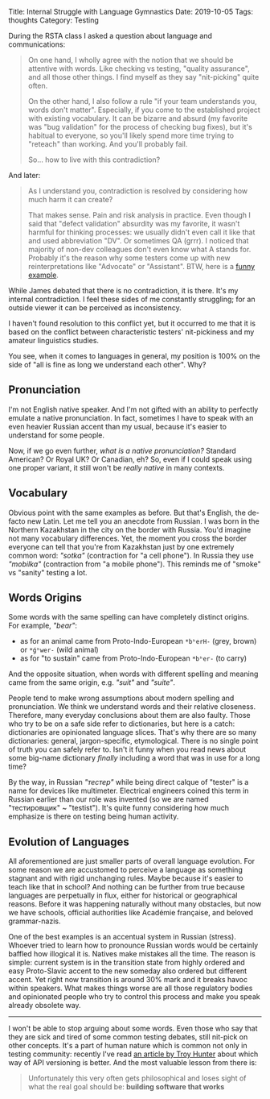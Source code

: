 Title: Internal Struggle with Language Gymnastics
Date: 2019-10-05
Tags: thoughts
Category: Testing

During the RSTA class I asked a question about language and communications:

> On one hand, I wholly agree with the notion that we should be attentive with words. Like checking vs testing, "quality assurance", and all those other things. I find myself as they say "nit-picking" quite often.
>
> On the other hand, I also follow a rule "if your team understands you, words don't matter". Especially, if you come to the established project with existing vocabulary. It can be bizarre and absurd (my favorite was "bug validation" for the process of checking bug fixes), but it's habitual to everyone, so you'll likely spend more time trying to "reteach" than working. And you'll probably fail.
>
> So... how to live with this contradiction?

And later:

> As I understand you, contradiction is resolved by considering how much harm it can create?
>
> That makes sense. Pain and risk analysis in practice. Even though I said that "defect validation" absurdity was my favorite, it wasn't harmful for thinking processes: we usually didn't even call it like that and used abbreviation "DV". Or sometimes QA (grrr). I noticed that majority of non-dev colleagues don't even know what A stands for. Probably it's the reason why some testers come up with new reinterpretations like "Advocate" or "Assistant". BTW, here is a [funny example](https://thebrokentest.com/50-shades-of-quality/).

While James debated that there is no contradiction, it is there. It's my internal contradiction. I feel these sides of me constantly struggling; for an outside viewer it can be perceived as inconsistency.

I haven't found resolution to this conflict yet, but it occurred to me that it is based on the conflict between characteristic testers' nit-pickiness and my amateur linguistics studies. 

You see, when it comes to languages in general, my position is 100% on the side of "all is fine as long we understand each other". Why? 

## Pronunciation

I'm not English native speaker. And I'm not gifted with an ability to perfectly emulate a native pronunciation. In fact, sometimes I have to speak with an even heavier Russian accent than my usual, because it's easier to understand for some people.

Now, if we go even further, _what is a native pronunciation?_ Standard American? Or Royal UK? Or Canadian, eh? So, even if I could speak using one proper variant, it still won't be _really native_ in many contexts.

## Vocabulary

Obvious point with the same examples as before. But that's English, the de-facto new Latin. Let me tell you an anecdote from Russian. I was born in the Northern Kazakhstan in the city on the border with Russia. You'd imagine not many vocabulary differences. Yet, the moment you cross the border everyone can tell that you're from Kazakhstan just by one extremely common word: _"sotka"_ (contraction for "a cell phone"). In Russia they use _"mobilka"_ (contraction from "a mobile phone"). This reminds me of "smoke" vs "sanity" testing a lot.

## Words Origins

Some words with the same spelling can have completely distinct origins. For example, _"bear"_:

* as for an animal came from Proto-Indo-European `*bʰerH-` (grey, brown) or `*ǵʰwer-` (wild animal)
* as for "to sustain" came from Proto-Indo-European `*bʰer-` (to carry)

And the opposite situation, when words with different spelling and meaning came from the same origin, e.g. _"suit"_ and _"suite"_.

People tend to make wrong assumptions about modern spelling and pronunciation. We think we understand words and their relative closeness. Therefore, many  everyday conclusions about them are also faulty. Those who try to be on a safe side refer to dictionaries, but here is a catch: dictionaries are opinionated language slices. That's why there are so many dictionaries: general, jargon-specific, etymological. There is no single point of truth you can safely refer to. Isn't it funny when you read news about some big-name dictionary _finally_ including a word that was in use for a long time?

By the way, in Russian _"тестер"_ while being direct calque of "tester" is a name for devices like multimeter. Electrical engineers coined this term in Russian earlier than our role was invented (so we are named "тестировщик" ~ "testist"). It's quite funny considering how much emphasize is there on testing being human activity. 

## Evolution of Languages

All aforementioned are just smaller parts of overall language evolution. For some reason we are accustomed to perceive a language as something stagnant and with rigid unchanging rules. Maybe because it's easier to teach like that in school? And nothing can be further from true because languages are perpetually in flux, either for historical or geographical reasons. Before it was happening naturally without many obstacles, but now we have schools, official authorities like Académie française, and beloved grammar-nazis. 

One of the best examples is an accentual system in Russian (stress). Whoever tried to learn how to pronounce Russian words would be certainly baffled how illogical it is. Natives make mistakes all the time. The reason is simple: current system is in the transition state from highly ordered and easy Proto-Slavic accent to the new someday also ordered but different accent. Yet right now transition is around 30% mark and it breaks havoc within speakers. What makes things worse are all those regulatory bodies and opinionated people who try to control this process and make you speak already obsolete way. 

---

I won't be able to stop arguing about some words. Even those who say that they are sick and tired of some common testing debates, still nit-pick on other concepts. It's a part of human nature which is common not only in testing community: recently I've read [an article by Troy Hunter](https://www.troyhunt.com/your-api-versioning-is-wrong-which-is/) about which way of API versioning is better. And the most valuable lesson from there is:

> Unfortunately this very often gets philosophical and loses sight of what the real goal should be: **building software that works**
